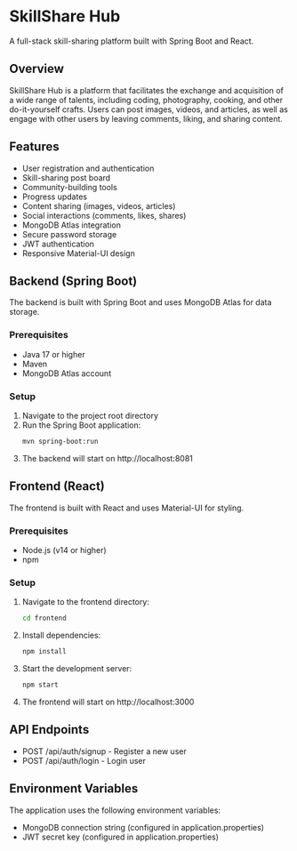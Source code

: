 # SkillShare Hub

A full-stack skill-sharing platform built with Spring Boot and React.

## Overview

SkillShare Hub is a platform that facilitates the exchange and acquisition of a wide range of talents, including coding, photography, cooking, and other do-it-yourself crafts. Users can post images, videos, and articles, as well as engage with other users by leaving comments, liking, and sharing content.

## Features

- User registration and authentication
- Skill-sharing post board
- Community-building tools
- Progress updates
- Content sharing (images, videos, articles)
- Social interactions (comments, likes, shares)
- MongoDB Atlas integration
- Secure password storage
- JWT authentication
- Responsive Material-UI design

## Backend (Spring Boot)

The backend is built with Spring Boot and uses MongoDB Atlas for data storage.

### Prerequisites

- Java 17 or higher
- Maven
- MongoDB Atlas account

### Setup

1. Navigate to the project root directory
2. Run the Spring Boot application:
   ```bash
   mvn spring-boot:run
   ```
3. The backend will start on http://localhost:8081

## Frontend (React)

The frontend is built with React and uses Material-UI for styling.

### Prerequisites

- Node.js (v14 or higher)
- npm

### Setup

1. Navigate to the frontend directory:
   ```bash
   cd frontend
   ```

2. Install dependencies:
   ```bash
   npm install
   ```

3. Start the development server:
   ```bash
   npm start
   ```

4. The frontend will start on http://localhost:3000

## API Endpoints

- POST /api/auth/signup - Register a new user
- POST /api/auth/login - Login user

## Environment Variables

The application uses the following environment variables:

- MongoDB connection string (configured in application.properties)
- JWT secret key (configured in application.properties) 